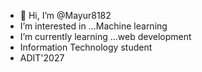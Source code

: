 - 👋 Hi, I’m @Mayur8182
-  I’m interested in ...Machine learning
-  I’m currently learning ...web development
-  Information Technology student
-  ADIT'2027


<!---
Mayur8182/Mayur8182 is a ✨ special ✨ repository because its `README.md` (this file) appears on your GitHub profile.
